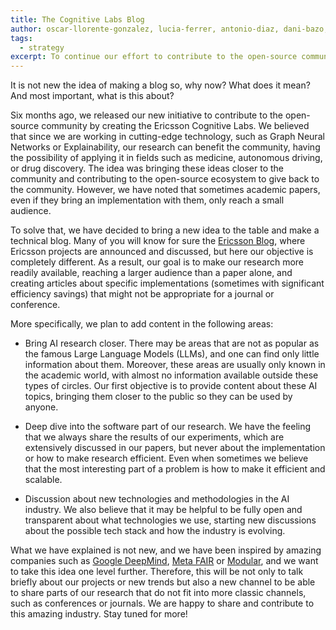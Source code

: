 ```yaml
---
title: The Cognitive Labs Blog
author: oscar-llorente-gonzalez, lucia-ferrer, antonio-diaz, dani-bazo, alvaro
tags:
  - strategy
excerpt: To continue our effort to contribute to the open-source community we would like to present the Cognitive Labs Blog, our new channel to communicate about the research we are doing, trying to bring closer our technology to the public.
---
```


It is not new the idea of making a blog so, why now? What does it mean? And most important, what is this about?

Six months ago, we released our new initiative to contribute to the open-source community by creating the Ericsson Cognitive Labs. We believed that since we are working in cutting-edge technology, such as Graph Neural Networks or Explainability, our research can benefit the community, having the possibility of applying it in fields such as medicine, autonomous driving, or drug discovery. The idea was bringing these ideas closer to the community and contributing to the open-source ecosystem to give back to the community. However, we have noted that sometimes academic papers, even if they bring an implementation with them, only reach a small audience.

To solve that, we have decided to bring a new idea to the table and make a technical blog. Many of you will know for sure the [Ericsson Blog](https://www.ericsson.com/en/blog), where Ericsson projects are announced and discussed, but here our objective is completely different. As a result, our goal is to make our research more readily available, reaching a larger audience than a paper alone, and creating articles about specific implementations (sometimes with significant efficiency savings) that might not be appropriate for a journal or conference. 

More specifically, we plan to add content in the following areas:

- Bring AI research closer. There may be areas that are not as popular as the famous Large Language Models (LLMs), and one can find only little information about them. Moreover, these areas are usually only known in the academic world, with almost no information available outside these types of circles. Our first objective is to provide content about these AI topics, bringing them closer to the public so they can be used by anyone.

- Deep dive into the software part of our research. We have the feeling that we always share the results of our experiments, which are extensively discussed in our papers, but never about the implementation or how to make research efficient. Even when sometimes we believe that the most interesting part of a problem is how to make it efficient and scalable.

- Discussion about new technologies and methodologies in the AI industry. We also believe that it may be helpful to be fully open and transparent about what technologies we use, starting new discussions about the possible tech stack and how the industry is evolving.

What we have explained is not new, and we have been inspired by amazing companies such as [Google DeepMind][1], [Meta FAIR][2] or [Modular][3], and we want to take this idea one level further. Therefore, this will be not only to talk briefly about our projects or new trends but also a new channel to be able to share parts of our research that do not fit into more classic channels, such as conferences or journals. We are happy to share and contribute to this amazing industry. Stay tuned for more!


[1]:https://deepmind.google/
[2]:https://ai.meta.com/research/
[3]:https://www.modular.com/blog